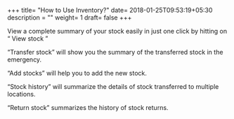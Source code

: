 +++
title= "How to Use Inventory?"
date= 2018-01-25T09:53:19+05:30
description = ""
weight= 1
draft= false
+++

 View a complete summary of your stock easily in  just one click by hitting on “ View stock ”
 
“Transfer stock” will show you the summary of the transferred stock in the emergency.

“Add stocks” will help you to add the new stock.

“Stock history” will summarize the details of stock transferred to multiple locations.

“Return stock” summarizes the history of stock returns.

